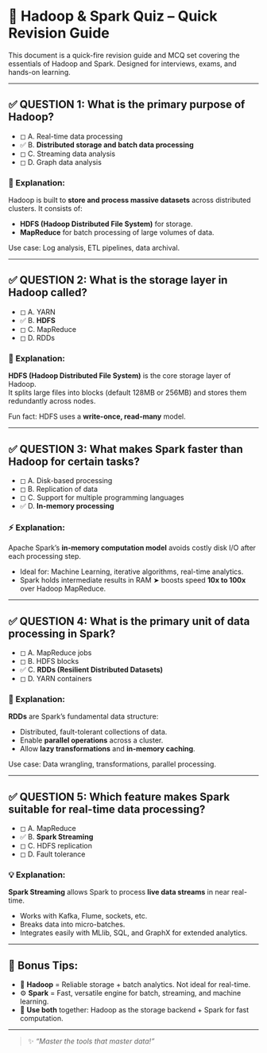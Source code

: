 
# 📘 Hadoop & Spark Quiz – Quick Revision Guide

This document is a quick-fire revision guide and MCQ set covering the essentials of Hadoop and Spark. Designed for interviews, exams, and hands-on learning.

---

## ✅ QUESTION 1: What is the primary purpose of Hadoop?

- ◻︎ A. Real-time data processing  
- ✅ B. **Distributed storage and batch data processing**  
- ◻︎ C. Streaming data analysis  
- ◻︎ D. Graph data analysis  

### 📌 Explanation:
Hadoop is built to **store and process massive datasets** across distributed clusters. It consists of:
- **HDFS (Hadoop Distributed File System)** for storage.
- **MapReduce** for batch processing of large volumes of data.

Use case: Log analysis, ETL pipelines, data archival.

---

## ✅ QUESTION 2: What is the storage layer in Hadoop called?

- ◻︎ A. YARN  
- ✅ B. **HDFS**  
- ◻︎ C. MapReduce  
- ◻︎ D. RDDs  

### 📌 Explanation:
**HDFS (Hadoop Distributed File System)** is the core storage layer of Hadoop.  
It splits large files into blocks (default 128MB or 256MB) and stores them redundantly across nodes.

Fun fact: HDFS uses a **write-once, read-many** model.

---

## ✅ QUESTION 3: What makes Spark faster than Hadoop for certain tasks?

- ◻︎ A. Disk-based processing  
- ◻︎ B. Replication of data  
- ◻︎ C. Support for multiple programming languages  
- ✅ D. **In-memory processing**  

### ⚡ Explanation:
Apache Spark’s **in-memory computation model** avoids costly disk I/O after each processing step.

- Ideal for: Machine Learning, iterative algorithms, real-time analytics.
- Spark holds intermediate results in RAM ➤ boosts speed **10x to 100x** over Hadoop MapReduce.

---

## ✅ QUESTION 4: What is the primary unit of data processing in Spark?

- ◻︎ A. MapReduce jobs  
- ◻︎ B. HDFS blocks  
- ✅ C. **RDDs (Resilient Distributed Datasets)**  
- ◻︎ D. YARN containers  

### 📌 Explanation:
**RDDs** are Spark’s fundamental data structure:
- Distributed, fault-tolerant collections of data.
- Enable **parallel operations** across a cluster.
- Allow **lazy transformations** and **in-memory caching**.

Use case: Data wrangling, transformations, parallel processing.

---

## ✅ QUESTION 5: Which feature makes Spark suitable for real-time data processing?

- ◻︎ A. MapReduce  
- ✅ B. **Spark Streaming**  
- ◻︎ C. HDFS replication  
- ◻︎ D. Fault tolerance  

### 💡 Explanation:
**Spark Streaming** allows Spark to process **live data streams** in near real-time.

- Works with Kafka, Flume, sockets, etc.
- Breaks data into micro-batches.
- Integrates easily with MLlib, SQL, and GraphX for extended analytics.

---

## 🧠 Bonus Tips:
- 💾 **Hadoop** = Reliable storage + batch analytics. Not ideal for real-time.
- ⚙️ **Spark** = Fast, versatile engine for batch, streaming, and machine learning.
- 🧰 **Use both** together: Hadoop as the storage backend + Spark for fast computation.

---

> ✨ *“Master the tools that master data!”*
